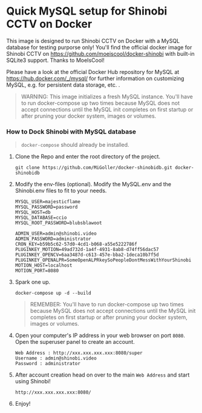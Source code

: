# Quick MySQL setup for Shinobi CCTV on Docker

This image is designed to run Shinobi CCTV on Docker with a MySQL database for testing purporse only!
You'll find the official docker image for Shinobi CCTV on https://github.com/moeiscool/docker-shinobi with built-in SQLite3 support. Thanks to MoeIsCool!

Please have a look at the official Docker Hub repository for MySQL at https://hub.docker.com/_/mysql/ for further information on customizing MySQL, e.g. for persistent data storage, etc. .

> WARNING:
> This image initializes a fresh MySQL instance.
> You'll have to run docker-compose up two times because MySQL does not accept connections until the MySQL init completes on first startup or after pruning your docker system, images or volumes.

### How to Dock Shinobi with MySQL database

>  `docker-compose` should already be installed.

1. Clone the Repo and enter the root directory of the project.
    ```
    git clone https://github.com/MiGoller/docker-shinobidb.git docker-shinobidb
    ```

2. Modify the env-files (optional).
Modify the MySQL.env and the Shinobi.env files to fit to your needs.
    ```
    MYSQL_USER=majesticflame
    MYSQL_PASSWORD=password
    MYSQL_HOST=db
    MYSQL_DATABASE=ccio
    MYSQL_ROOT_PASSWORD=blubsblawoot
    ```
    ```
    ADMIN_USER=admin@shinobi.video
    ADMIN_PASSWORD=administrator
    CRON_KEY=b59b5c62-57d0-4cd1-b068-a55e5222786f
    PLUGINKEY_MOTION=49ad732d-1a4f-4931-8ab8-d74ff56dac57
    PLUGINKEY_OPENCV=6aa3487d-c613-457e-bba2-1deca10b7f5d
    PLUGINKEY_OPENALPR=SomeOpenALPRkeySoPeopleDontMessWithYourShinobi
    MOTION_HOST=localhost
    MOTION_PORT=8080
    ```
3. Spark one up.
    ```
    docker-compose up -d --build
    ```
    > REMEMBER:
    > You'll have to run docker-compose up two times because MySQL does not accept connections until the MySQL init completes on first startup or after pruning your docker system, images or volumes.

4. Open your computer's IP address in your web browser on port `8080`. Open the superuser panel to create an account.
    ```
    Web Address : http://xxx.xxx.xxx.xxx:8080/super
    Username : admin@shinobi.video
    Password : administrator
    ```

5. After account creation head on over to the main `Web Address` and start using Shinobi!
    ```
    http://xxx.xxx.xxx.xxx:8080/
    ```    
6. Enjoy!